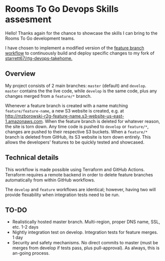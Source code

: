 # Rooms To Go Devops Skills assesment
Hello! Thanks again for the chance to showcase the skills I can bring to the Rooms To Go development teams.

I have chosen to implement a modified version of the [feature branch workflow](https://github.com/starrett67/rtg-devops-takehome) to continuously build and deploy specific changes to my fork of [starrett67/rtg-devops-takehome.](https://github.com/starrett67/rtg-devops-takehome)

## Overview
My project consists of 2 main branches: `master` (default) and `develop`. `master` contains the the live code, while `develop` is the same code, plus any changes merged from a `feature/*` branch. 

Whenever a feature branch is created with a name matching `feature/feature-name`, a new S3 website is created, e.g. at http://mzborowski-r2g-feature-name.s3-website-us-east-1.amazonaws.com. When the feature branch is deleted for whatever reason, the site is torn down. Any time code is pushed to `develop` or `feature/*`, changes are pushed to their respective S3 buckets. When a `feature/*` branch is deleted from GitHub, its S3 website is torn down entirely. This allows the developers' features to be quickly tested and showcased.

## Technical details
This workflow is made possible using Terraform and GitHub Actions. Terraform requires a remote backend in order to delete feature branches automatically from within GitHub workflows. 

The `develop` and `feature` workflows are identical; however, having two will provide flexability when integration tests need to be run.

## TO-DO
- Realistically hosted master branch. Multi-region, proper DNS name, SSL, etc. 1-2 days
- Nightly integration test on develop. Integration tests for feature merges. 1 day
- Security and safety mechanisms. No direct commits to master (must be merges from develop if tests pass, plus pull-approval). As always, this is an-going process.
